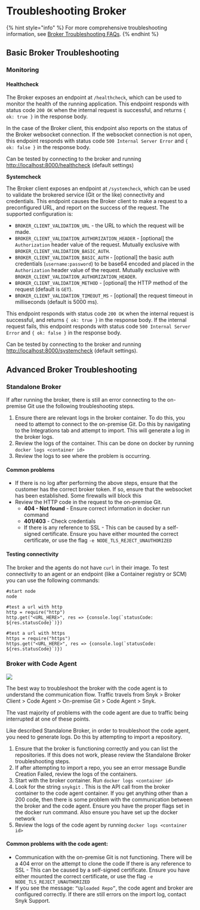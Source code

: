 # Troubleshooting Broker

{% hint style="info" %}
For more comprehensive troubleshooting information, see [Broker Troubleshooting FAQs](https://support.snyk.io/hc/en-us/articles/4404288846353-Broker-Troubleshooting).
{% endhint %}

## Basic Broker Troubleshooting

### Monitoring

#### Healthcheck

The Broker exposes an endpoint at `/healthcheck`, which can be used to monitor the health of the running application. This endpoint responds with status code `200 OK` when the internal request is successful, and returns `{ ok: true }` in the response body.

In the case of the Broker client, this endpoint also reports on the status of the Broker websocket connection. If the websocket connection is not open, this endpoint responds with status code `500 Internal Server Error` and `{ ok: false }` in the response body.

Can be tested by connecting to the broker and running [http://localhost:8000/healthcheck](http://localhost:8000/healthcheck) (default settings)

**Systemcheck**

The Broker client exposes an endpoint at `/systemcheck`, which can be used to validate the brokered service (Git or the like) connectivity and credentials. This endpoint causes the Broker client to make a request to a preconfigured URL, and report on the success of the request. The supported configuration is:

* `BROKER_CLIENT_VALIDATION_URL` - the URL to which the request will be made.
* `BROKER_CLIENT_VALIDATION_AUTHORIZATION_HEADER` - \[optional] the `Authorization` header value of the request. Mutually exclusive with `BROKER_CLIENT_VALIDATION_BASIC_AUTH`.
* `BROKER_CLIENT_VALIDATION_BASIC_AUTH` - \[optional] the basic auth credentials (`username:password`) to be base64 encoded and placed in the `Authorization` header value of the request. Mutually exclusive with `BROKER_CLIENT_VALIDATION_AUTHORIZATION_HEADER`.
* `BROKER_CLIENT_VALIDATION_METHOD` - \[optional] the HTTP method of the request (default is `GET`).
* `BROKER_CLIENT_VALIDATION_TIMEOUT_MS` - \[optional] the request timeout in milliseconds (default is 5000 ms).

This endpoint responds with status code `200 OK` when the internal request is successful, and returns `{ ok: true }` in the response body. If the internal request fails, this endpoint responds with status code `500 Internal Server Error` and `{ ok: false }` in the response body.

Can be tested by connecting to the broker and running [http://localhost:8000/systemcheck](http://localhost:8000/systemcheck) (default settings).

## Advanced Broker Troubleshooting

### Standalone Broker

If after running the broker, there is still an error connecting to the on-premise Git use the following troubleshooting steps.

1. Ensure there are relevant logs in the broker container. To do this, you need to attempt to connect to the on-premise Git. Do this by navigating to the Integrations tab and attempt to import. This will generate a log in the broker logs.
2. Review the logs of the container. This can be done on docker by running `docker logs <container id>`
3. Review the logs to see where the problem is occurring.

#### Common problems

* If there is no log after performing the above steps, ensure that the customer has the correct broker token. If so, ensure that the websocket has been established. Some firewalls will block this
* Review the HTTP code in the request to the on-premise Git.
  * **404 - Not found** - Ensure correct information in docker run command
  * **401/403** - Check credentials
  * If there is any reference to SSL - This can be caused by a self-signed certificate. Ensure you have either mounted the correct certificate, or use the flag `-e NODE_TLS_REJECT_UNAUTHORIZED`

#### Testing connectivity

The broker and the agents do not have `curl` in their image. To test connectivity to an agent or an endpoint (like a Container registry or SCM) you can use the following commands:

```
#start node
node

#test a url with http
http = require("http")
http.get("<URL_HERE>", res => {console.log(`statusCode: ${res.statusCode}`)})

#test a url with https
https = require("https")
https.get("<URL_HERE>", res => {console.log(`statusCode: ${res.statusCode}`)})
```

### Broker with Code Agent

![](https://lh3.googleusercontent.com/r\_qtONpOOEW35gdyoBcWDAiC6j04M76q8mh922SHor4bdNZdt83sj2kP7d5hbzYcWVXp4Q2hZEiCeAVOmcj4Bu1yFPdnyp3rK7kKeBK8DZEd9S133Xn3YdjddclVf5maEbP23Jor)

The best way to troubleshoot the broker with the code agent is to understand the communication flow. Traffic travels from Snyk > Broker Client > Code Agent > On-premise Git > Code Agent > Snyk.

The vast majority of problems with the code agent are due to traffic being interrupted at one of these points.

Like described Standalone Broker, in order to troubleshoot the code agent, you need to generate logs. Do this by attempting to import a repository.

1. Ensure that the broker is functioning correctly and you can list the repositories. If this does not work, please review the Standalone Broker troubleshooting steps.
2. If after attempting to import a repo, you see an error message Bundle Creation Failed, review the logs of the containers.
3. Start with the broker container. Run `docker logs <container id>`
4. Look for the string `snykgit` . This is the API call from the broker container to the code agent container. If you get anything other than a 200 code, then there is some problem with the communication between the broker and the code agent. Ensure you have the proper flags set in the docker run command. Also ensure you have set up the docker network
5. Review the logs of the code agent by running `docker logs <container id>`

#### Common problems with the code agent:

* Communication with the on-premise Git is not functioning. There will be a 404 error on the attempt to clone the code If there is any reference to SSL - This can be caused by a self-signed certificate. Ensure you have either mounted the correct certificate, or use the flag `-e NODE_TLS_REJECT_UNAUTHORIZED`
* If you see the message: `“Uploaded Repo”`, the code agent and broker are configured correctly. If there are still errors on the import log, contact Snyk Support.
